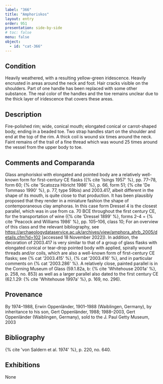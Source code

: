 ```yaml
---
label: "366"
title: "Amphoriskos"
layout: entry
order: 951
presentation: side-by-side
# toc: false
menu: false
object:
  - id: "cat-366"
---
```


## Condition

Heavily weathered, with a resulting yellow-green iridescence. Heavily encrusted in areas around the neck and foot. Hair cracks visible on the shoulders. Part of one handle has been replaced with some other substance. The real color of the handles and the toe remains unclear due to the thick layer of iridescence that covers these areas.

## Description

Fire-polished rim; wide, conical mouth; elongated conical or carrot-shaped body, ending in a beaded toe. Two strap handles start on the shoulder and end at the top of the rim. A thick coil is wound six times around the neck. Faint remains of the trail of a fine thread which was wound 25 times around the vessel from the upper body to toe.

## Comments and Comparanda

Glass amphoriskoi with elongated and pointed body are a relatively well-known form for first-century CE flasks ({% cite 'Isings 1957' %}, pp. 77–78, form 60; {% cite 'Scatozza Höricht 1986' %}, p. 66, form 51; {% cite 'De Tommaso 1990' %}, p. 77, type 59bis) and 2003.417, albeit different in the shape of its mouth, is quite close to that production. It has been plausibly proposed that they render in a miniature fashion the shape of contemporaneous clay amphoras. In this case form Dressel 4 is the closest parallel, which was in use from ca. 70 BCE throughout the first century CE, for the transportation of wine ({% cite 'Dressel 1899' %}, forms 2–4 = {% cite 'Peacock and Williams 1986' %}, pp. 105–106, class 10; For an overview of this class and the relevant bibliography, see <https://archaeologydataservice.ac.uk/archives/view/amphora_ahrb_2005/details.cfm?id=102> [accessed 18 November 2022]). In addition, the decoration of 2003.417 is very similar to that of a group of glass flasks with elongated conical or tear-drop pointed body with applied, spirally wound threads and/or coils, which are also a well-known form of first-century CE flasks; see {% cat '2003.415' %}, {% cat '2003.416' %}, and in particular comments on {% cat '2003.286' %}. A relatively close, painted parallel is in the Corning Museum of Glass (59.1.82a, b: {% cite 'Whitehouse 2001a' %}, p. 258, no. 853) as well as a larger parallel also dated to the first century CE (62.1.29: {% cite 'Whitehouse 1997a' %}, p. 169, no. 296).

## Provenance

By 1974–1988, Erwin Oppenländer, 1901–1988 (Waiblingen, Germany), by inheritance to his son, Gert Oppenländer, 1988; 1988–2003, Gert Oppenländer (Waiblingen, Germany), sold to the J. Paul Getty Museum, 2003

## Bibliography

{% cite 'von Saldern et al. 1974' %}, p. 220, no. 640.

## Exhibitions

None